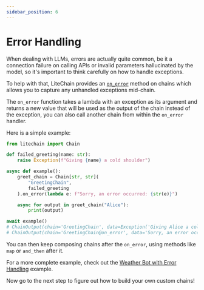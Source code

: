 ```yaml
---
sidebar_position: 6
---
```


# Error Handling

When dealing with LLMs, errors are actually quite common, be it a connection failure on calling APIs or invalid parameters hallucinated by the model, so it's important to think carefully on how to handle exceptions.

To help with that, LiteChain provides an [`on_error`](pathname:///reference/litechain/index.html#litechain.Chain.on_error) method on chains which allows you to capture any unhandled exceptions mid-chain.

The `on_error` function takes a lambda with an exception as its argument and returns a new value that will be used as the output of the chain instead of the exception, you can also call another chain from within the `on_error` handler.

Here is a simple example:

```python
from litechain import Chain

def failed_greeting(name: str):
    raise Exception(f"Giving {name} a cold shoulder")

async def example():
    greet_chain = Chain[str, str](
        "GreetingChain",
        failed_greeting
    ).on_error(lambda e: f"Sorry, an error occurred: {str(e)}")

    async for output in greet_chain("Alice"):
        print(output)

await example()
# ChainOutput(chain='GreetingChain', data=Exception('Giving Alice a cold shoulder'), final=False)
# ChainOutput(chain='GreetingChain@on_error', data='Sorry, an error occurred: Giving Alice a cold shoulder', final=True)
```

You can then keep composing chains after the `on_error`, using methods like `map` or `and_then` after it.

For a more complete example, check out the [Weather Bot with Error Handling](../examples/weather-bot-error-handling) example.

Now go to the next step to figure out how to build your own custom chains!